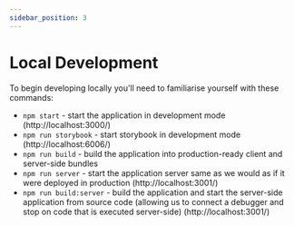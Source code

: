 ```yaml
---
sidebar_position: 3
---
```


# Local Development

To begin developing locally you'll need to familiarise yourself with these commands:

- `npm start` - start the application in development mode (http://localhost:3000/)
- `npm run storybook` - start storybook in development mode (http://localhost:6006/)
- `npm run build` - build the application into production-ready client and server-side bundles
- `npm run server` - start the application server same as we would as if it were deployed in production (http://localhost:3001/)
- `npm run build:server` - build the application and start the server-side application from source code (allowing us to connect a debugger and stop on code that is executed server-side) (http://localhost:3001/)